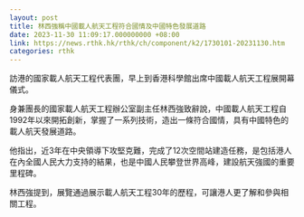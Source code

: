 ```yaml
---
layout: post
title: 林西強稱中國載人航天工程符合國情及中國特色發展道路
date: 2023-11-30 11:09:17.000000000 +08:00
link: https://news.rthk.hk/rthk/ch/component/k2/1730101-20231130.htm
categories: rthk
---
```


訪港的國家載人航天工程代表團，早上到香港科學館出席中國載人航天工程展開幕儀式。

身兼團長的國家載人航天工程辦公室副主任林西強致辭說，中國載人航天工程自1992年以來開拓創新，掌握了一系列技術，造出一條符合國情，具有中國特色的載人航天發展道路。

他指出，近3年在中央領導下攻堅克難，完成了12次空間站建造任務，是包括港人在內全國人民大力支持的結果，也是中國人民攀登世界高峰，建設航天強國的重要里程碑。

林西強提到，展覽通過展示載人航天工程30年的歷程，可讓港人更了解和參與相關工程。
